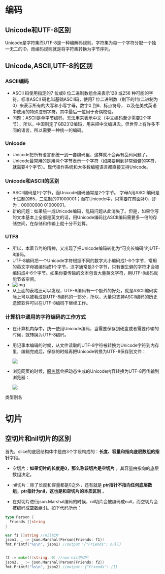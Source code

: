 # 编码

## Unicode和UTF-8区别

Unicode是字符集而UTF-8是一种编解码规则。字符集为每一个字符分配一个独一无二的ID，而编码规则就是将字符集转换为字节序列。

## Unicode,ASCII,UTF-8的区别

### ASCII编码

* ASCII 码使用指定的7 位或8 位二进制数组合来表示128 或256 种可能的字符。标准ASCII 码也叫基础ASCII码，使用7 位二进制数（剩下的1位二进制为0）来表示所有的大写和小写字母，数字0 到9、标点符号， 以及在美式英语中使用的特殊控制字符。其中最后一位用于奇偶校验。
* 问题：ASCII是单字节编码，无法用来表示中文（中文编码至少需要2个字节），所以，中国制定了GB2312编码，用来把中文编进去。但世界上有许多不同的语言，所以需要一种统一的编码。

### Unicode

* Unicode把所有语言都统一到一套编码里，这样就不会再有乱码问题了。
* Unicode最常用的是用两个字节表示一个字符（如果要用到非常偏僻的字符，就需要4个字节）。现代操作系统和大多数编程语言都直接支持Unicode。

### Unicode和ASCII的区别

* ASCII编码是1个字节，而Unicode编码通常是2个字节。
  字母A用ASCII编码是十进制的65，二进制的01000001；而在Unicode中，只需要在前面补0，即为：00000000 01000001。
* 新的问题：如果统一成Unicode编码，乱码问题从此消失了。但是，如果你写的文本基本上全部是英文的话，用Unicode编码比ASCII编码需要多一倍的存储空间，在存储和传输上就十分不划算。

### UTF8

* 所以，本着节约的精神，又出现了把Unicode编码转化为“可变长编码”的UTF-8编码。
* UTF-8编码把一个Unicode字符根据不同的数字大小编码成1-6个字节，常用的英文字母被编码成1个字节，汉字通常是3个字节，只有很生僻的字符才会被编码成4-6个字节。如果你要传输的文本包含大量英文字符，用UTF-8编码就能节省空间。
* ![img](https://ask.qcloudimg.com/http-save/1692602/377ilfsviw.png?imageView2/2/w/1620)
* 从上面的表格还可以发现，UTF-8编码有一个额外的好处，就是ASCII编码实际上可以被看成是UTF-8编码的一部分，所以，大量只支持ASCII编码的历史遗留软件可以在UTF-8编码下继续工作。

### 计算机中通用的字符编码的工作方式

* 在计算机内存中，统一使用Unicode编码，当需要保存到硬盘或者需要传输的时候，就转换为UTF-8编码。
* 用记事本编辑的时候，从文件读取的UTF-8字符被转换为Unicode字符到内存里，编辑完成后，保存的时候再把Unicode转换为UTF-8保存到文件：

  ![](https://ask.qcloudimg.com/http-save/1692602/zs2m48pymr.png?imageView2/2/w/1620)
* 浏览网页的时候，[服务器](https://cloud.tencent.com/product/cvm?from=10680)会把动态生成的Unicode内容转换为UTF-8再传输到浏览器：

  ![](https://ask.qcloudimg.com/http-save/1692602/zxks1cbo4v.png?imageView2/2/w/1620)

类型别名

# 切片

## 空切片和nil切片的区别

首先，slice的底层结构体中是由3个字段构成的：**长度、容量和指向底层数组的指针**字段。

* 空切片：**如果切片的长度是0，那么称该切片是空切片** 。其容量由指向的底层数组决定。
* nil切片：除了长度和容量都是0之外，还有就是 **ptr指针不指向任何底层数组，ptr指针为nil，这也是和空切片的本质区别** 。

* 在对切片进行json.Marshal编码的时候，nil切片会被编码成null，而空切片会被编码成空数组:[]。如下代码所示：

```go
type Person {
  Friends []string
}

var f1 []string //nil切片
json1, _ := json.Marshal(Person{Friends: f1})
fmt.Printf("%s\n", json1) //output：{"Friends": null}


f2 := make([]string, 0) //non-nil空切片
json2, _ := json.Marshal(Person{Friends: f2})
fmt.Printf("%s\n", json2) //output: {"Friends": []}
```
